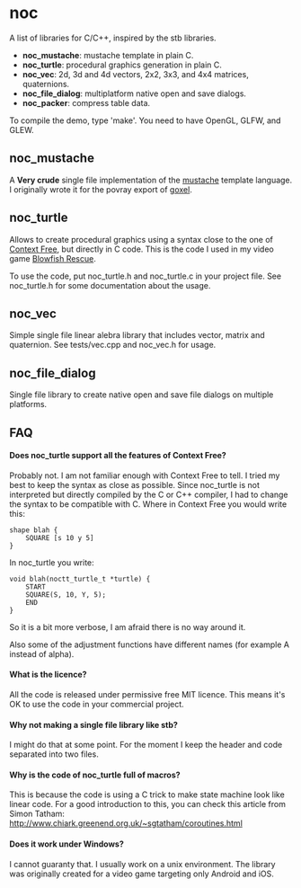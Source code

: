 noc
===

A list of libraries for C/C++, inspired by the stb libraries.

* **noc_mustache**: mustache template in plain C.
* **noc_turtle**: procedural graphics generation in plain C.
* **noc_vec**: 2d, 3d and 4d vectors, 2x2, 3x3, and 4x4 matrices, quaternions.
* **noc_file_dialog**: multiplatform native open and save dialogs.
* **noc_packer**: compress table data.

To compile the demo, type 'make'.  You need to have OpenGL, GLFW, and GLEW.

## noc_mustache

A **Very crude** single file implementation of the [mustache] template
language.  I originally wrote it for the povray export of [goxel].

## noc_turtle

Allows to create procedural graphics using a syntax close to the one of
[Context Free], but directly in C code.  This is the code I used in my video
game [Blowfish Rescue].

To use the code, put noc_turtle.h and noc_turtle.c in your project file.  See
noc_turtle.h for some documentation about the usage.

## noc_vec

Simple single file linear alebra library that includes vector, matrix and
quaternion.  See tests/vec.cpp and noc_vec.h for usage.

## noc_file_dialog

Single file library to create native open and save file dialogs on multiple
platforms.


[mustache]: https://mustache.github.io/
[goxel]: http://guillaumechereau.github.io/goxel/
[Context Free]: http://www.contextfreeart.org/
[Blowfish Rescue]: http://noctua-software.com/blowfish-rescue


FAQ
---

#### Does noc_turtle support all the features of Context Free?

Probably not.  I am not familiar enough with Context Free to tell.  I tried
my best to keep the syntax as close as possible. Since noc_turtle is not
interpreted but directly compiled by the C or C++ compiler, I had to change
the syntax to be compatible with C.  Where in Context Free you would write
this:

    shape blah {
        SQUARE [s 10 y 5]
    }

In noc_turtle you write:

    void blah(noctt_turtle_t *turtle) {
        START
        SQUARE(S, 10, Y, 5);
        END
    }

So it is a bit more verbose, I am afraid there is no way around it.

Also some of the adjustment functions have different names (for example A
instead of alpha).


#### What is the licence?

All the code is released under permissive free MIT licence.  This means it's
OK to use the code in your commercial project.


#### Why not making a single file library like stb?

I might do that at some point.  For the moment I keep the header and code
separated into two files.


#### Why is the code of noc_turtle full of macros?

This is because the code is using a C trick to make state machine look like
linear code.  For a good introduction to this, you can check this article from
Simon Tatham: http://www.chiark.greenend.org.uk/~sgtatham/coroutines.html


#### Does it work under Windows?

I cannot guaranty that.  I usually work on a unix environment.  The library
was originally created for a video game targeting only Android and iOS.
